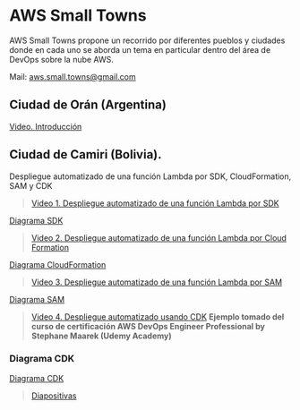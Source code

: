 # AWS Small Towns
AWS Small Towns propone un recorrido por diferentes pueblos y ciudades donde en cada
uno se aborda un tema en particular dentro del área de DevOps sobre la nube AWS.

Mail: aws.small.towns@gmail.com

## Ciudad de Orán (Argentina)
[Video. Introducción](https://www.youtube.com/watch?v=pv1BbjcRCQg)


## Ciudad de Camiri (Bolivia). 
Despliegue automatizado de una función Lambda por SDK, CloudFormation, SAM y CDK

> [Video 1. Despliegue automatizado de una función Lambda por SDK](https://www.youtube.com/watch?v=vXDYGPaHJWI)

[Diagrama SDK](images/sdk.jpg)

> [Video 2. Despliegue automatizado de una función Lambda por Cloud Formation](https://www.youtube.com/watch?v=5Ze6Y1rCvGc)

[Diagrama CloudFormation](images/cloudformation.jpg)

> [Video 3. Despliegue automatizado de una función Lambda por SAM](https://www.youtube.com/watch?v=sdJmfO6au_U)

[Diagrama SAM](images/sam.jpg)

> [Video 4. Despliegue automatizado usando CDK](https://www.youtube.com/watch?v=HVZjEu3zeGA)
**Ejemplo tomado del curso de certificación AWS DevOps Engineer Professional by Stephane Maarek (Udemy Academy)**

### Diagrama CDK
[Diagrama CDK](images/cdk.jpg)

> [Diapositivas](doc/AWS%20Small%20Towns-Camiri.pdf)